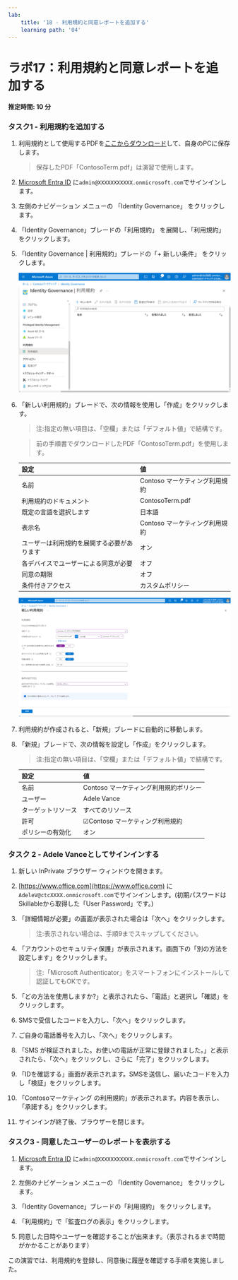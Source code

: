 ```yaml
---
lab:
    title: '18 - 利用規約と同意レポートを追加する'
    learning path: '04'
---
```


# ラボ17：利用規約と同意レポートを追加する 

#### 推定時間: 10 分

### タスク1 - 利用規約を追加する

1. 利用規約として使用するPDFを[ここからダウンロード](https://ctctedu.blob.core.windows.net/sc-300-lab/ContosoTerm.pdf)して、自身のPCに保存します。

   > 保存したPDF「ContosoTerm.pdf」は演習で使用します。

1. [Microsoft Entra ID]( https://portal.azure.com/#blade/Microsoft_AAD_IAM/ActiveDirectoryMenuBlade/Overview) に`admin@XXXXXXXXXXX.onmicrosoft.com`でサインインします。

1. 左側のナビゲーション メニューの 「Identity Governance」 をクリックします。

1. 「Identity  Governance」ブレードの「利用規約」 を展開し、「利用規約」をクリックします。

1. 「Identity Governance | 利用規約」ブレードの「+ 新しい条件」 をクリックします。

   ![「新規の利用規約」が強調された「利用規約」ページが表示されている画面イメージ](./media/lp4-mod1-new-terms-of-use.png)

1. 「新しい利用規約」ブレードで、次の情報を使用し「作成」をクリックします。

   > 注:指定の無い項目は、「空欄」または「デフォルト値」で結構です。

   > 前の手順書でダウンロードしたPDF「ContosoTerm.pdf」を使用します。

   | 設定                                       | 値                             |
   | :----------------------------------------- | ------------------------------ |
   | 名前                                       | Contoso マーケティング利用規約 |
   | 利用規約のドキュメント                     | ContosoTerm.pdf                |
   | 既定の言語を選択します                     | 日本語                         |
   | 表示名                                     | Contoso マーケティング利用規約 |
   | ユーザーは利用規約を展開する必要があります | オン                           |
   | 各デバイスでユーザーによる同意が必要       | オフ                           |
   | 同意の期限                                 | オフ                           |
   | 条件付きアクセス                           | カスタムポリシー               |
   
   ![開始日、頻度、および期間を設定するための「期限切れの同意」設定](./media/lp4-mod1-new-terms-of-use-create.png)
   
1. 利用規約が作成されると、「新規」ブレードに自動的に移動します。

1. 「新規」ブレードで、次の情報を設定し「作成」をクリックします。

   > 注:指定の無い項目は、「空欄」または「デフォルト値」で結構です。

   | 設定               | 値                                     |
   | :----------------- | -------------------------------------- |
   | 名前               | Contoso マーケティング利用規約ポリシー |
   | ユーザー           | Adele Vance                            |
   | ターゲットリソース | すべてのリソース                       |
   | 許可               | ☑Contoso マーケティング利用規約        |
   | ポリシーの有効化   | オン                                   |

   

### タスク 2 - Adele Vanceとしてサインインする

1. 新しい InPrivate ブラウザー ウィンドウを開きます。

2. [https://www.office.com](https://www.office.com) に`AdeleV@ctcXXXX.onmicrosoft.com`でサインインします。(初期パスワードはSkillableから取得した「User Password」です。)

3. 「詳細情報が必要」の画面が表示された場合は「次へ」をクリックします。

   > 注:表示されない場合は、手順9までスキップしてください。

4. 「アカウントのセキュリティ保護」が表示されます。画面下の「別の方法を設定します」をクリックします。

   >注:「Microsoft Authenticator」をスマートフォンにインストールして認証してもOKです。

5. 「どの方法を使用しますか?」と表示されたら、「電話」と選択し「確認」をクリックします。

6. SMSで受信したコードを入力し、「次へ」をクリックします。

7. ご自身の電話番号を入力し、「次へ」をクリックします。

8. 「SMS が検証されました。お使いの電話が正常に登録されました。」と表示されたら、「次へ」をクリックし、さらに「完了」をクリックします。

9. 「IDを確認する」画面が表示されます。SMSを送信し、届いたコードを入力し「検証」をクリックします。

10. 「Contosoマーケティング の利用規約」が表示されます。内容を表示し、「承諾する」をクリックします。

11. サインインが終了後、ブラウザーを閉じます。

    

### タスク3 - 同意したユーザーのレポートを表示する

1. [Microsoft Entra ID]( https://portal.azure.com/#blade/Microsoft_AAD_IAM/ActiveDirectoryMenuBlade/Overview) に`admin@XXXXXXXXXXX.onmicrosoft.com`でサインインします。

1. 左側のナビゲーション メニューの 「Identity Governance」 をクリックします。

1. 「Identity  Governance」ブレードの「利用規約」 をクリックします。

1. 「利用規約」で「監査ログの表示」をクリックします。

1. 同意した日時やユーザーを確認することが出来ます。（表示されるまで時間がかかることがあります）



この演習では、利用規約を登録し、同意後に履歴を確認する手順を実施しました。
